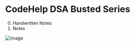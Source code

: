 # CodeHelp DSA Busted Series

000. Handwritten Notes
000. Notes

![image](https://user-images.githubusercontent.com/87055332/163028262-65cdb97e-1736-4b19-bd84-2f3d2861b92f.png)

